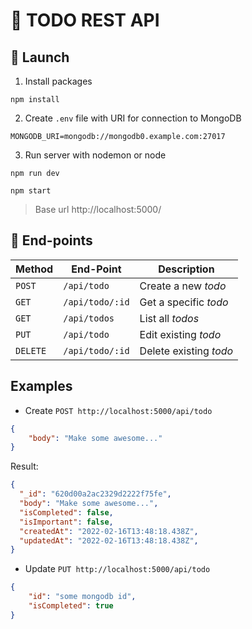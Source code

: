 # 📝 TODO REST API

## :rocket: Launch
1. Install packages
```
npm install
```
2. Create `.env` file with URI for connection to MongoDB
```
MONGODB_URI=mongodb://mongodb0.example.com:27017
```
3. Run server with nodemon or node
```
npm run dev
```
```
npm start
```
> Base url http://localhost:5000/ 

## 📌 End-points

| Method | End-Point | Description |
| --- | --- | --- |
| `POST` | `/api/todo` | Create a new *todo* |
| `GET` | `/api/todo/:id` | Get a specific *todo* |
| `GET` | `/api/todos` | List all *todos* |
| `PUT` | `/api/todo` | Edit existing *todo* |
| `DELETE` | `/api/todo/:id` | Delete existing *todo* |

## Examples
- Create `POST http://localhost:5000/api/todo`
```json
{
	"body": "Make some awesome..."
}
```
Result: 
```json
{
  "_id": "620d00a2ac2329d2222f75fe",
  "body": "Make some awesome...",
  "isCompleted": false,
  "isImportant": false,
  "createdAt": "2022-02-16T13:48:18.438Z",
  "updatedAt": "2022-02-16T13:48:18.438Z",
}
```

- Update `PUT http://localhost:5000/api/todo`
```json
{
	"id": "some mongodb id",
	"isCompleted": true
}
```
